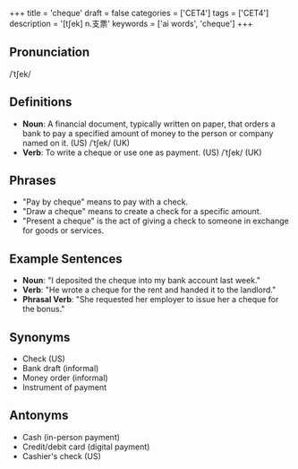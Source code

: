 +++
title = 'cheque'
draft = false
categories = ['CET4']
tags = ['CET4']
description = '[t∫ek] n.支票'
keywords = ['ai words', 'cheque']
+++

## Pronunciation
/ˈtʃek/

## Definitions
- **Noun**: A financial document, typically written on paper, that orders a bank to pay a specified amount of money to the person or company named on it. (US) /ˈtʃek/ (UK)
- **Verb**: To write a cheque or use one as payment. (US) /ˈtʃek/ (UK)

## Phrases
- "Pay by cheque" means to pay with a check.
- "Draw a cheque" means to create a check for a specific amount.
- "Present a cheque" is the act of giving a check to someone in exchange for goods or services.

## Example Sentences
- **Noun**: "I deposited the cheque into my bank account last week."
- **Verb**: "He wrote a cheque for the rent and handed it to the landlord."
- **Phrasal Verb**: "She requested her employer to issue her a cheque for the bonus."

## Synonyms
- Check (US)
- Bank draft (informal)
- Money order (informal)
- Instrument of payment

## Antonyms
- Cash (in-person payment)
- Credit/debit card (digital payment)
- Cashier's check (US)
